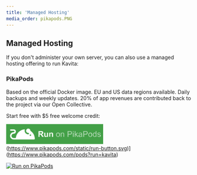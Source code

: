 ```yaml
---
title: 'Managed Hosting'
media_order: pikapods.PNG
---
```


## Managed Hosting

If you don't administer your own server, you can also use a managed hosting offering to run Kavita:

### PikaPods

Based on the official Docker image. EU and US data regions available. Daily backups and weekly updates. 20% of app revenues are contributed back to the project via our Open Collective.

Start free with $5 free welcome credit:

![pikapods](pikapods.PNG "pikapods")(https://www.pikapods.com/static/run-button.svg)](https://www.pikapods.com/pods?run=kavita)

[![Run on PikaPods](https://www.pikapods.com/static/run-button.svg)](https://www.pikapods.com/pods?run=kavita)
